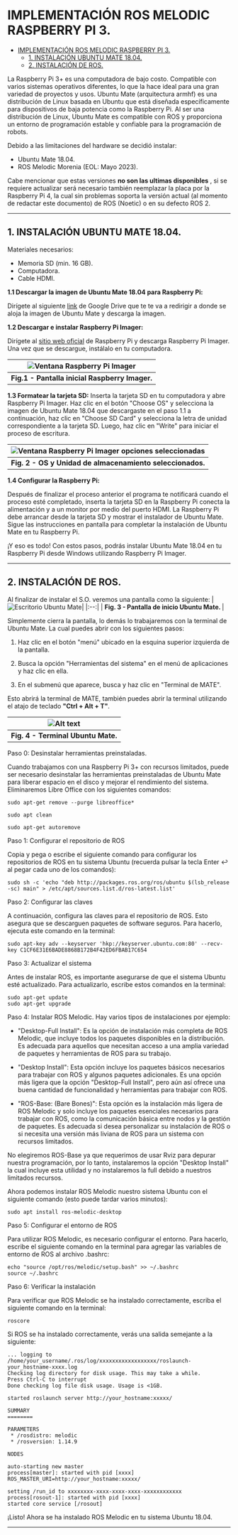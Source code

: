# IMPLEMENTACIÓN ROS MELODIC RASPBERRY PI 3.
- [IMPLEMENTACIÓN ROS MELODIC RASPBERRY PI 3.](#implementación-ros-melodic-raspberry-pi-3)
  - [1. INSTALACIÓN UBUNTU MATE 18.04.](#1-instalación-ubuntu-mate-1804)
  - [2. INSTALACIÓN DE ROS.](#2-instalación-de-ros)
  
La Raspberry Pi 3+ es una computadora de bajo costo. Compatible con varios sistemas operativos diferentes, lo que la hace ideal para una gran variedad de proyectos y usos. Ubuntu Mate (arquitectura armhf) es una distribución de Linux basada en Ubuntu que está diseñada específicamente para dispositivos de baja potencia como la Raspberry Pi. Al ser una distribución de Linux, Ubuntu Mate es compatible con ROS y proporciona un entorno de programación estable y confiable para la programación de robots.

Debido a las limitaciones del hardware se decidió instalar:

* Ubuntu Mate 18.04. 
* ROS Melodic Morenia (EOL: Mayo 2023). 
  
Cabe mencionar que estas versiones **no son las ultimas disponibles** , si se requiere actualizar será necesario también reemplazar la placa por la Raspberry Pi 4, la cual sin problemas soporta la versión actual (al momento de redactar este documento) de ROS (Noetic) o en su defecto ROS 2.



---
## 1. INSTALACIÓN UBUNTU MATE 18.04.
Materiales necesarios:
* Memoria SD (min. 16 GB).
* Computadora.
* Cable HDMI.
      

**1.1 Descargar la imagen de Ubuntu Mate 18.04 para Raspberry Pi:**


Dirígete al siguiente [link](https://drive.google.com/file/d/1qFFEFnqsYafqdGg73xRoJ2rVE1n13Yh0/view?usp=share_link) de Google Drive que te te va a redirigir a donde se aloja la imagen de Ubuntu Mate y descarga la imagen.

**1.2 Descargar e instalar Raspberry Pi Imager:**

Dirígete al [sitio web oficial](https://www.raspberrypi.com/software/) de Raspberry Pi y descarga Raspberry Pi Imager. Una vez que se descargue, instálalo en tu computadora.

|![Ventana Raspberry Pi Imager](imgs/RaspberryImager.png) |
|:--:|
| <b>Fig.1 - Pantalla inicial Raspberry Imager.</b>|


**1.3 Formatear la tarjeta SD:**
Inserta la tarjeta SD en tu computadora y abre Raspberry Pi Imager. Haz clic en el botón "Choose OS" y selecciona la imagen de Ubuntu Mate 18.04 que descargaste en el paso 1.1 a continuación, haz clic en "Choose SD Card" y selecciona la letra de unidad correspondiente a la tarjeta SD. Luego, haz clic en "Write" para iniciar el proceso de escritura.

|![Ventana Raspberry Pi Imager opciones seleccionadas](imgs/RaspberryImagerSelections.png)|
|:--:|
| <b> Fig. 2 - OS y Unidad de almacenamiento seleccionados. </b>|

**1.4 Configurar la Raspberry Pi:**

Después de finalizar el proceso anterior el programa te notificará cuando el proceso esté completado, inserta la tarjeta SD en la Raspberry Pi conecta la alimentación y a un monitor por medio del puerto HDMI. La Raspberry Pi debe arrancar desde la tarjeta SD y mostrar el instalador de Ubuntu Mate. Sigue las instrucciones en pantalla para completar la instalación de Ubuntu Mate en tu Raspberry Pi.

¡Y eso es todo! Con estos pasos, podrás instalar Ubuntu Mate 18.04 en tu Raspberry Pi desde Windows utilizando Raspberry Pi Imager.

--- 

## 2. INSTALACIÓN DE ROS.

Al finalizar de instalar el S.O. veremos una pantalla como la siguiente:
|![Escritorio Ubuntu Mate](imgs/UbuntuMateDesktop.png)|
|:--:|
| <b> Fig. 3 - Pantalla de inicio Ubuntu Mate. </b>|

Simplemente cierra la pantalla, lo demás lo trabajaremos con la terminal de Ubuntu Mate. La cual puedes abrir con los siguientes pasos:

  1.  Haz clic en el botón "menú" ubicado en la esquina superior izquierda de la pantalla.

  2.  Busca la opción "Herramientas del sistema" en el menú de aplicaciones y haz clic en ella.

  3. En el submenú que aparece, busca y haz clic en "Terminal de MATE".

Esto abrirá la terminal de MATE, también puedes abrir la terminal utilizando el atajo de teclado **"Ctrl + Alt + T"**.

|![Alt text](imgs/TerminalMate.png)|
|:--:|
| <b> Fig. 4 - Terminal Ubuntu Mate. </b>|
Paso 0: Desinstalar herramientas preinstaladas.

Cuando trabajamos con una Raspberry Pi 3+ con recursos limitados, puede ser necesario desinstalar las herramientas preinstaladas de Ubuntu Mate para liberar espacio en el disco y mejorar el rendimiento del sistema. Eliminaremos Libre Office con los siguientes comandos:
```
sudo apt-get remove --purge libreoffice*
```
```
sudo apt clean
```
```
sudo apt-get autoremove
```
Paso 1: Configurar el repositorio de ROS

Copia y pega o escribe el siguiente comando para configurar los repositorios de ROS en tu sistema Ubuntu (recuerda pulsar la tecla Enter ↩️ al pegar cada uno de los comandos):
```
sudo sh -c 'echo "deb http://packages.ros.org/ros/ubuntu $(lsb_release -sc) main" > /etc/apt/sources.list.d/ros-latest.list'
```
Paso 2: Configurar las claves

A continuación, configura las claves para el repositorio de ROS. Esto asegura que se descarguen paquetes de software seguros. Para hacerlo, ejecuta este comando en la terminal:
```
sudo apt-key adv --keyserver 'hkp://keyserver.ubuntu.com:80' --recv-key C1CF6E31E6BADE8868B172B4F42ED6FBAB17C654
```
Paso 3: Actualizar el sistema

Antes de instalar ROS, es importante asegurarse de que el sistema Ubuntu esté actualizado. Para actualizarlo, escribe estos comandos en la terminal:

```
sudo apt-get update
sudo apt-get upgrade
```
Paso 4: Instalar ROS Melodic.
Hay varios tipos de instalaciones por ejemplo:

* "Desktop-Full Install": Es la opción de instalación más completa de ROS Melodic, que incluye todos los paquetes disponibles en la distribución. Es adecuada para aquellos que necesitan acceso a una amplia variedad de paquetes y herramientas de ROS para su trabajo.

* "Desktop Install": Esta opción incluye los paquetes básicos necesarios para trabajar con ROS y algunos paquetes adicionales. Es una opción más ligera que la opción "Desktop-Full Install", pero aún así ofrece una buena cantidad de funcionalidad y herramientas para trabajar con ROS.

* "ROS-Base: (Bare Bones)": Esta opción es la instalación más ligera de ROS Melodic y solo incluye los paquetes esenciales necesarios para trabajar con ROS, como la comunicación básica entre nodos y la gestión de paquetes. Es adecuada si desea personalizar su instalación de ROS o si necesita una versión más liviana de ROS para un sistema con recursos limitados.

No elegiremos ROS-Base ya que requerimos de usar Rviz para depurar nuestra programación, por lo tanto, instalaremos la opción "Desktop Install" la cual incluye esta utilidad y no instalaremos la full debido a nuestros limitados recursos.

Ahora podemos instalar ROS Melodic nuestro sistema Ubuntu con el siguiente comando (esto puede tardar varios minutos):
```
sudo apt install ros-melodic-desktop
```
Paso 5: Configurar el entorno de ROS

Para utilizar ROS Melodic, es necesario configurar el entorno. Para hacerlo, escribe el siguiente comando en la terminal para agregar las variables de entorno de ROS al archivo .bashrc:
```
echo "source /opt/ros/melodic/setup.bash" >> ~/.bashrc
source ~/.bashrc
```

Paso 6: Verificar la instalación

Para verificar que ROS Melodic se ha instalado correctamente, escriba el siguiente comando en la terminal:
```
roscore
```
Si ROS se ha instalado correctamente, verás una salida semejante a la siguiente:
```
... logging to /home/your_username/.ros/log/xxxxxxxxxxxxxxxxxx/roslaunch-your_hostname-xxxx.log
Checking log directory for disk usage. This may take a while.
Press Ctrl-C to interrupt
Done checking log file disk usage. Usage is <1GB.

started roslaunch server http://your_hostname:xxxxx/

SUMMARY
========

PARAMETERS
 * /rosdistro: melodic
 * /rosversion: 1.14.9

NODES

auto-starting new master
process[master]: started with pid [xxxx]
ROS_MASTER_URI=http://your_hostname:xxxxx/

setting /run_id to xxxxxxxx-xxxx-xxxx-xxxx-xxxxxxxxxxxx
process[rosout-1]: started with pid [xxxx]
started core service [/rosout]
```
¡Listo! Ahora se ha instalado ROS Melodic en tu sistema Ubuntu 18.04.

---
